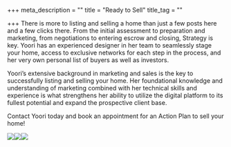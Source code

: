 +++
meta_description = ""
title = "Ready to Sell"
title_tag = ""

+++
There is more to listing and selling a home than just a few posts here and a few clicks there. From the initial assessment to preparation and marketing, from negotiations to entering escrow and closing, Strategy is key. Yoori has an experienced designer in her team to seamlessly stage your home, access to exclusive networks for each step in the process, and her very own personal list of buyers as well as investors.

Yoori’s extensive background in marketing and sales is the key to successfully listing and selling your home. Her foundational knowledge and understanding of marketing combined with her technical skills and experience is what strengthens her ability to utilize the digital platform to its fullest potential and expand the prospective client base.

Contact Yoori today and book an appointment for an Action Plan to sell your home!​

![](https://res.cloudinary.com/hungryram19/image/upload/v1608174592/yoori-park/yooripark/newbrochure1-1024x663_wsycix.jpg)![](https://res.cloudinary.com/hungryram19/image/upload/v1608174603/yoori-park/yooripark/newbrochure2-1024x678_sr0o5m.jpg)![](https://res.cloudinary.com/hungryram19/image/upload/v1608174612/yoori-park/yooripark/newbrochure3-1024x637_cvfcdr.jpg)